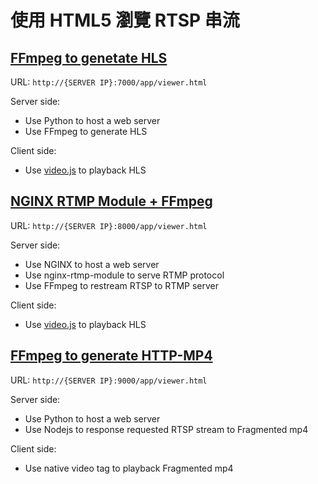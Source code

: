 # 使用 HTML5 瀏覽 RTSP 串流 


## [FFmpeg to genetate HLS](./ffmpeg-hls/README.md)

URL: `http://{SERVER IP}:7000/app/viewer.html`

Server side:
* Use Python to host a web server
* Use FFmpeg to generate HLS

Client side:
* Use [video.js](https://github.com/videojs/video.js) to playback HLS

## [NGINX RTMP Module + FFmpeg](./nginx-rtmp/README.md)

URL: `http://{SERVER IP}:8000/app/viewer.html`

Server side:
* Use NGINX to host a web server
* Use nginx-rtmp-module to serve RTMP protocol
* Use FFmpeg to restream RTSP to RTMP server

Client side:
* Use [video.js](https://github.com/videojs/video.js) to playback HLS

## [FFmpeg to generate HTTP-MP4](./http-mp4/README.md)

URL: `http://{SERVER IP}:9000/app/viewer.html`

Server side:
* Use Python to host a web server
* Use Nodejs to response requested RTSP stream to Fragmented mp4

Client side:
* Use native video tag to playback Fragmented mp4

